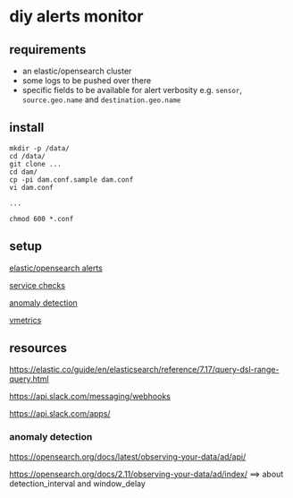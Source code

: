 # diy alerts monitor

## requirements

- an elastic/opensearch cluster
- some logs to be pushed over there
- specific fields to be available for alert verbosity e.g. `sensor`, `source.geo.name` and `destination.geo.name`

## install

	mkdir -p /data/
	cd /data/
	git clone ...
	cd dam/
	cp -pi dam.conf.sample dam.conf
	vi dam.conf

	...

	chmod 600 *.conf

## setup

[elastic/opensearch alerts](README.alerts)

[service checks](README.svc)

[anomaly detection](README.detectors)

[vmetrics](README.vmetrics)

## resources

https://elastic.co/guide/en/elasticsearch/reference/7.17/query-dsl-range-query.html

https://api.slack.com/messaging/webhooks

https://api.slack.com/apps/

### anomaly detection

https://opensearch.org/docs/latest/observing-your-data/ad/api/

https://opensearch.org/docs/2.11/observing-your-data/ad/index/
==> about detection_interval and window_delay

